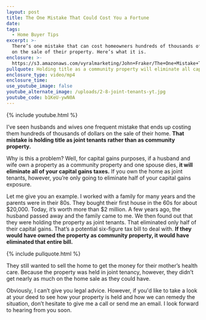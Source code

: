 ```yaml
---
layout: post
title: The One Mistake That Could Cost You a Fortune
date:
tags:
  - Home Buyer Tips
excerpt: >-
  There’s one mistake that can cost homeowners hundreds of thousands of dollars
  on the sale of their property. Here’s what it is.
enclosure: >-
  https://s3.amazonaws.com/vyralmarketing/John+Fraker/The+One+Mistake+That+Could+Cost+You+a+Fortune.mp4
pullquote: Holding title as a community property will eliminate all capital gains taxes.
enclosure_type: video/mp4
enclosure_time:
use_youtube_image: false
youtube_alternate_image: /uploads/2-8-joint-tenants-yt.jpg
youtube_code: b1KeU-ywN0A
---
```


{% include youtube.html %}

I’ve seen husbands and wives one frequent mistake that ends up costing them hundreds of thousands of dollars on the sale of their home. **That mistake is holding title as joint tenants rather than as community property.**

Why is this a problem? Well, for capital gains purposes, if a husband and wife own a property as a community property and one spouse dies, **it will eliminate all of your capital gains taxes.** If you own the home as joint tenants, however, you’re only going to eliminate half of your capital gains exposure.

Let me give you an example. I worked with a family for many years and the parents were in their 80s. They bought their first house in the 60s for about $20,000. Today, it’s worth more than $2 million. A few years ago, the husband passed away and the family came to me. We then found out that they were holding the property as joint tenants. That eliminated only half of their capital gains. That’s a potential six-figure tax bill to deal with. **If they would have owned the property as community property, it would have eliminated that entire bill.**

{% include pullquote.html %}

They still wanted to sell the home to get the money for their mother’s health care. Because the property was held in joint tenancy, however, they didn’t get nearly as much on the home sale as they could have.

Obviously, I can’t give you legal advice. However, if you'd like to take a look at your deed to see how your property is held and how we can remedy the situation, don’t hesitate to give me a call or send me an email. I look forward to hearing from you soon.